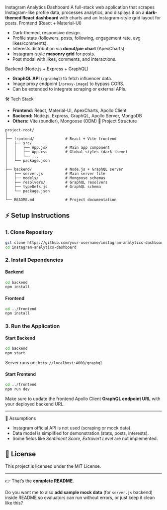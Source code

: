 Instagram Analytics Dashboard
A full-stack web application that scrapes Instagram-like profile data, processes analytics, and displays it on a **dark-themed React dashboard** with charts and an Instagram-style grid layout for posts.
 Frontend (React + Material-UI)
* Dark-themed, responsive design.
* Profile stats (followers, posts, following, engagement rate, avg likes/comments).
* Interests distribution via **donut/pie chart** (ApexCharts).
* Instagram-style **masonry grid** for posts.
* Post modal with likes, comments, and interactions.

Backend (Node.js + Express + GraphQL)

* **GraphQL API** (`/graphql`) to fetch influencer data.
* Image proxy endpoint (`/proxy-image`) to bypass CORS.
* Can be extended to integrate scraping or external APIs.

 🛠️ Tech Stack

* **Frontend:** React, Material-UI, ApexCharts, Apollo Client
* **Backend:** Node.js, Express, GraphQL, Apollo Server, MongoDB
* **Others:** Vite (bundler), Mongoose (ODM)
📂 Project Structure

```
project-root/
│
├── frontend/              # React + Vite frontend
│   ├── src/
│   │   ├── App.jsx        # Main app component
│   │   ├── App.css        # Global styles (dark theme)
│   │   └── ...
│   └── package.json
│
├── backend/               # Node.js + GraphQL server
│   ├── server.js          # Main server file
│   ├── models/            # Mongoose schemas
│   ├── resolvers/         # GraphQL resolvers
│   ├── typeDefs.js        # GraphQL schema
│   └── package.json
│
└── README.md              # Project documentation
```


## ⚡ Setup Instructions

### 1. Clone Repository

```bash
git clone https://github.com/your-username/instagram-analytics-dashboard.git
cd instagram-analytics-dashboard
```

### 2. Install Dependencies

#### Backend

```bash
cd backend
npm install
```

#### Frontend

```bash
cd ../frontend
npm install
```

### 3. Run the Application

#### Start Backend

```bash
cd backend
npm start
```

Server runs on: `http://localhost:4000/graphql`

#### Start Frontend

```bash
cd ../frontend
npm run dev
```


 Make sure to update the frontend Apollo Client **GraphQL endpoint URL** with your deployed backend URL.

---

📑 Assumptions

* Instagram official API is not used (scraping or mock data).
* Data model is simplified for demonstration (stats, posts, interests).
* Some fields like *Sentiment Score, Extrovert Level* are not implemented. 


## 📜 License

This project is licensed under the MIT License.

---

👉 That’s the **complete README**.

Do you want me to also **add sample mock data** (for `server.js` backend) inside README so evaluators can run without errors, or just keep it clean like this?
